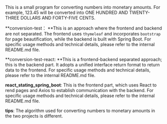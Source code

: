 This is a small program for converting numbers into monetary amounts. For example, 123.45 will be converted into ONE HUNDRED AND TWENTY-THREE DOLLARS AND FORTY-FIVE CENTS.

**conversion-test： **This is an approach where the frontend and backend are not separated. The frontend uses `thymeleaf` and incorporates `bootstrap` for page beautification, while the backend is built with Spring Boot. For specific usage methods and technical details, please refer to the internal README.md file.

**conversion-test-react: **This is a frontend-backend separated approach; this is the backend part. It adopts a unified interface return format to return data to the frontend. For specific usage methods and technical details, please refer to the internal README.md file.

**react\_stating\_spring\_boot**: This is the frontend part, which uses React to rend pages and Axios to establish communication with the backend. For specific usage methods and technical details, please refer to the internal README.md file.

**tips**: The algorithm used for converting numbers to monetary amounts in the two projects is different.

